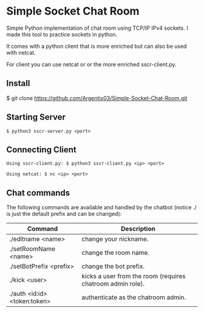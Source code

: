 Simple Socket Chat Room
=
Simple Python implementation of chat room using TCP/IP IPv4 sockets.
I made this tool to practice sockets in python.

It comes with a python client that is more enriched but can also be used with netcat.

For client you can use netcat or or the more enriched sscr-client.py.

## Install
$ git clone https://github.com/Argentix03/Simple-Socket-Chat-Room.git

## Starting Server
```
$ python3 sscr-server.py <port>
```
## Connecting Client
```
Using sscr-client.py: $ python3 sscr-client.py <ip> <port>

Using netcat: $ nc <ip> <port>
```
## Chat commands
The following commands are available and handled by the chatbot (notice ./ is just the default prefix and can be changed):

| Command	            | Description             |
----------------------|-------------------------|
|./editname \<name> | change your nickname.      |
|./setRoomName	\<name> | change the room name.  |
|./setBotPrefix \<prefix> | change the bot prefix.|
|./kick \<user> | kicks a user from the room (requires chatroom admin role).|
|./auth \<id:id> \<token:token> | authenticate as the chatroom admin.
